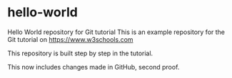 # hello-world
Hello World repository for Git tutorial
This is an example repository for the Git tutorial on https://www.w3schools.com

This repository is built step by step in the tutorial.

This now includes changes made in GitHub, second proof.
